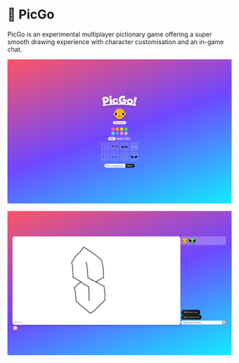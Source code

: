 # 🎨 PicGo

PicGo is an experimental multiplayer pictionary game offering a super smooth drawing experience with character customisation and an in-game chat.

![home.png](./images/home.png)

![stage.png](./images/stage.png)
